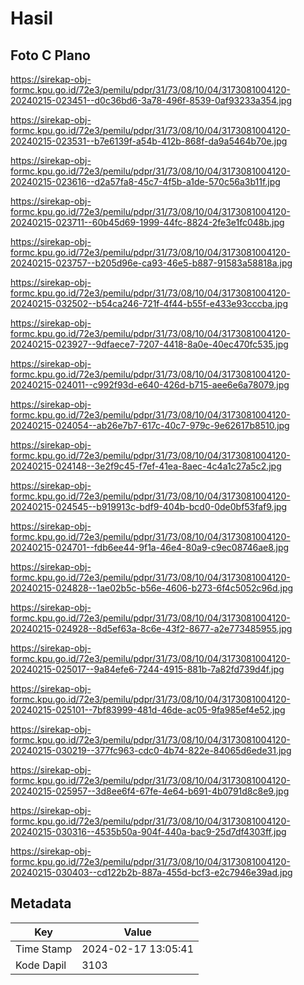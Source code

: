 # Hasil

## Foto C Plano

https://sirekap-obj-formc.kpu.go.id/72e3/pemilu/pdpr/31/73/08/10/04/3173081004120-20240215-023451--d0c36bd6-3a78-496f-8539-0af93233a354.jpg

https://sirekap-obj-formc.kpu.go.id/72e3/pemilu/pdpr/31/73/08/10/04/3173081004120-20240215-023531--b7e6139f-a54b-412b-868f-da9a5464b70e.jpg

https://sirekap-obj-formc.kpu.go.id/72e3/pemilu/pdpr/31/73/08/10/04/3173081004120-20240215-023616--d2a57fa8-45c7-4f5b-a1de-570c56a3b11f.jpg

https://sirekap-obj-formc.kpu.go.id/72e3/pemilu/pdpr/31/73/08/10/04/3173081004120-20240215-023711--60b45d69-1999-44fc-8824-2fe3e1fc048b.jpg

https://sirekap-obj-formc.kpu.go.id/72e3/pemilu/pdpr/31/73/08/10/04/3173081004120-20240215-023757--b205d96e-ca93-46e5-b887-91583a58818a.jpg

https://sirekap-obj-formc.kpu.go.id/72e3/pemilu/pdpr/31/73/08/10/04/3173081004120-20240215-032502--b54ca246-721f-4f44-b55f-e433e93cccba.jpg

https://sirekap-obj-formc.kpu.go.id/72e3/pemilu/pdpr/31/73/08/10/04/3173081004120-20240215-023927--9dfaece7-7207-4418-8a0e-40ec470fc535.jpg

https://sirekap-obj-formc.kpu.go.id/72e3/pemilu/pdpr/31/73/08/10/04/3173081004120-20240215-024011--c992f93d-e640-426d-b715-aee6e6a78079.jpg

https://sirekap-obj-formc.kpu.go.id/72e3/pemilu/pdpr/31/73/08/10/04/3173081004120-20240215-024054--ab26e7b7-617c-40c7-979c-9e62617b8510.jpg

https://sirekap-obj-formc.kpu.go.id/72e3/pemilu/pdpr/31/73/08/10/04/3173081004120-20240215-024148--3e2f9c45-f7ef-41ea-8aec-4c4a1c27a5c2.jpg

https://sirekap-obj-formc.kpu.go.id/72e3/pemilu/pdpr/31/73/08/10/04/3173081004120-20240215-024545--b919913c-bdf9-404b-bcd0-0de0bf53faf9.jpg

https://sirekap-obj-formc.kpu.go.id/72e3/pemilu/pdpr/31/73/08/10/04/3173081004120-20240215-024701--fdb6ee44-9f1a-46e4-80a9-c9ec08746ae8.jpg

https://sirekap-obj-formc.kpu.go.id/72e3/pemilu/pdpr/31/73/08/10/04/3173081004120-20240215-024828--1ae02b5c-b56e-4606-b273-6f4c5052c96d.jpg

https://sirekap-obj-formc.kpu.go.id/72e3/pemilu/pdpr/31/73/08/10/04/3173081004120-20240215-024928--8d5ef63a-8c6e-43f2-8677-a2e773485955.jpg

https://sirekap-obj-formc.kpu.go.id/72e3/pemilu/pdpr/31/73/08/10/04/3173081004120-20240215-025017--9a84efe6-7244-4915-881b-7a82fd739d4f.jpg

https://sirekap-obj-formc.kpu.go.id/72e3/pemilu/pdpr/31/73/08/10/04/3173081004120-20240215-025101--7bf83999-481d-46de-ac05-9fa985ef4e52.jpg

https://sirekap-obj-formc.kpu.go.id/72e3/pemilu/pdpr/31/73/08/10/04/3173081004120-20240215-030219--377fc963-cdc0-4b74-822e-84065d6ede31.jpg

https://sirekap-obj-formc.kpu.go.id/72e3/pemilu/pdpr/31/73/08/10/04/3173081004120-20240215-025957--3d8ee6f4-67fe-4e64-b691-4b0791d8c8e9.jpg

https://sirekap-obj-formc.kpu.go.id/72e3/pemilu/pdpr/31/73/08/10/04/3173081004120-20240215-030316--4535b50a-904f-440a-bac9-25d7df4303ff.jpg

https://sirekap-obj-formc.kpu.go.id/72e3/pemilu/pdpr/31/73/08/10/04/3173081004120-20240215-030403--cd122b2b-887a-455d-bcf3-e2c7946e39ad.jpg


## Metadata

| Key        | Value               |
| ---------- | ------------------- |
| Time Stamp | 2024-02-17 13:05:41 |
| Kode Dapil | 3103                |




